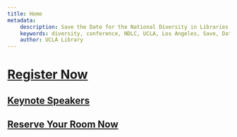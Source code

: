 ```yaml
---
title: Home
metadata:
    description: Save the Date for the National Diversity in Libraries Conference (NDLC) 2016 UCLA, Los Angeles, California where library staff discuss issues relating to diversity.
    keywords: diversity, conference, NDLC, UCLA, Los Angeles, Save, Date, national, 2016, what is diversity, diversity committee, keynote, speakers, Chris Bourg, April Hathcock, Lakota Harden,
    author: UCLA Library
---
```

# [Register Now](../05.registration/registration.md)

## [Keynote Speakers](../02.speakers/default.md)

## [Reserve Your Room Now](../06.housing/about.md)


